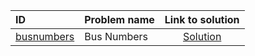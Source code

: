 | ID | Problem name | Link to solution |
|:---|:---|:---:|
| [busnumbers](https://open.kattis.com/problems/busnumbers) | Bus Numbers | [Solution](https://github.com/versenyi98/kattis-solutions/tree/main/solutions/Bus%20Numbers)|
